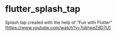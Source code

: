 # flutter_splash_tap
Splash tap created with the help of "Fun with Flutter" [https://www.youtube.com/watch?v=7qkhpeZdD7U]
